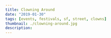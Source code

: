 ```yaml
---
title: Clowning Around
date: "2019-01-30"
tags: [events, festivals, sf, street, clowns]
thumbnail: ./clowning-around.jpg
description:
---
```

